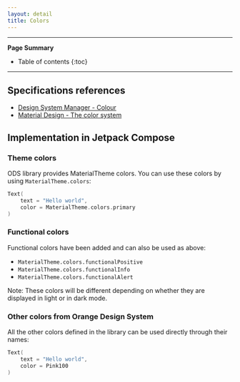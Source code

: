 ```yaml
---
layout: detail
title: Colors
---
```


---

**Page Summary**

* Table of contents
{:toc}

---


## Specifications references

- [Design System Manager - Colour](https://system.design.orange.com/0c1af118d/p/623630-colour/b/041102)
- [Material Design - The color system](https://material.io/design/color/the-color-system.html#color-usage-and-palettes)

## Implementation in Jetpack Compose

### Theme colors

ODS library provides MaterialTheme colors. You can use these colors by using `MaterialTheme.colors`:

```kotlin
Text(
    text = "Hello world",
    color = MaterialTheme.colors.primary
)
```

### Functional colors

Functional colors have been added and can also be used as above:
- `MaterialTheme.colors.functionalPositive`
- `MaterialTheme.colors.functionalInfo`
- `MaterialTheme.colors.functionalAlert`

Note: These colors will be different depending on whether they are displayed in light or in dark mode.

### Other colors from Orange Design System

All the other colors defined in the library can be used directly through their names:

```kotlin
Text(
    text = "Hello world",
    color = Pink100
)
```
